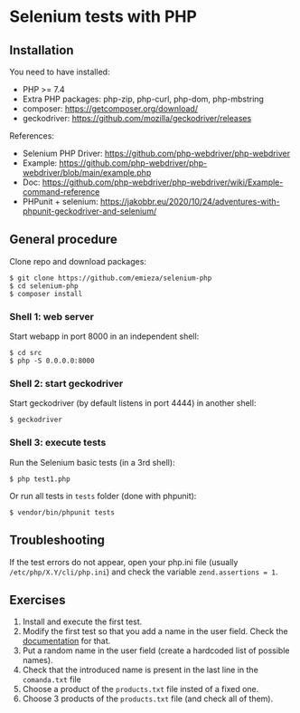 # Selenium tests with PHP


## Installation

You need to have installed:
  * PHP >= 7.4
  * Extra PHP packages: php-zip, php-curl, php-dom, php-mbstring
  * composer: https://getcomposer.org/download/
  * geckodriver: https://github.com/mozilla/geckodriver/releases

References:
  * Selenium PHP Driver: https://github.com/php-webdriver/php-webdriver
  * Example: https://github.com/php-webdriver/php-webdriver/blob/main/example.php
  * Doc: https://github.com/php-webdriver/php-webdriver/wiki/Example-command-reference
  * PHPunit + selenium: https://jakobbr.eu/2020/10/24/adventures-with-phpunit-geckodriver-and-selenium/


## General procedure

Clone repo and download packages:

    $ git clone https://github.com/emieza/selenium-php
    $ cd selenium-php
    $ composer install

### Shell 1: web server
Start webapp in port 8000 in an independent shell:

    $ cd src
    $ php -S 0.0.0.0:8000

### Shell 2: start geckodriver
Start geckodriver (by default listens in port 4444) in another shell:

    $ geckodriver

### Shell 3: execute tests
Run the Selenium basic tests (in a 3rd shell):

    $ php test1.php

Or run all tests in ``tests`` folder (done with phpunit):

    $ vendor/bin/phpunit tests


## Troubleshooting

If the test errors do not appear, open your php.ini file (usually ``/etc/php/X.Y/cli/php.ini``) and check the variable ``zend.assertions = 1``.


## Exercises

  1. Install and execute the first test.
  2. Modify the first test so that you add a name in the user field. Check the [documentation](https://github.com/php-webdriver/php-webdriver/wiki/Example-command-reference) for that.
  3. Put a random name in the user field (create a hardcoded list of possible names).
  4. Check that the introduced name is present in the last line in the ``comanda.txt`` file
  5. Choose a product of the ``products.txt`` file insted of a fixed one.
  6. Choose 3 products of the ``products.txt`` file (and check all of them).

